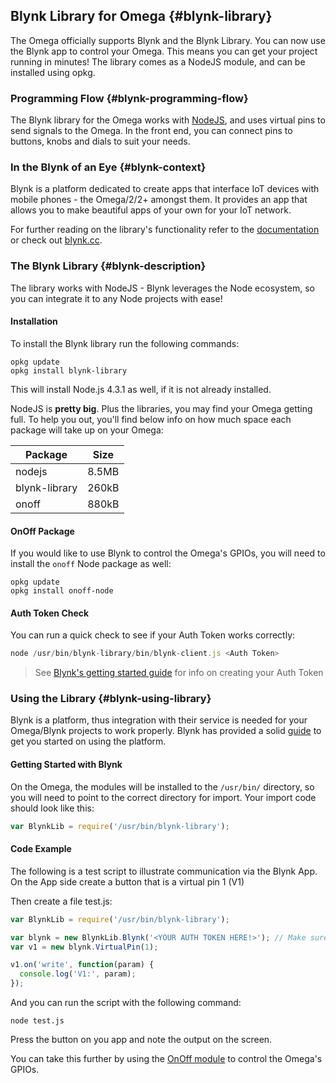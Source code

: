 ## Blynk Library for Omega {#blynk-library}

The Omega officially supports Blynk and the Blynk Library. You can now use the Blynk app to control your Omega. This means you can get your project running in minutes! The library comes as a NodeJS module, and can be installed using opkg.


### Programming Flow {#blynk-programming-flow}

The Blynk library for the Omega works with [NodeJS](#software-installing-and-using-nodejs), and uses virtual pins to send signals to the Omega. In the front end, you can connect pins to buttons, knobs and dials to suit your needs.

### In the Blynk of an Eye {#blynk-context}

Blynk is a platform dedicated to create apps that interface IoT devices with mobile phones - the Omega/2/2+ amongst them. It provides an app that allows you to make beautiful apps of your own for your IoT network.

For further reading on the library's functionality refer to the [documentation](https://www.npmjs.com/package/blynk-library) or check out [blynk.cc](blynk.cc).


### The Blynk Library {#blynk-description}

The library works with NodeJS - Blynk leverages the Node ecosystem, so you can integrate it to any Node projects with ease!


#### Installation

To install the Blynk library run the following commands:

```
opkg update
opkg install blynk-library
```

This will install Node.js 4.3.1 as well, if it is not already installed.

NodeJS is **pretty big**. Plus the libraries, you may find your Omega getting full. To help you out, you'll find below info on how much space each package will take up on your Omega:

|Package|Size|
|-------|----|
|nodejs|8.5MB|
|blynk-library|260kB|
|onoff|880kB|


#### OnOff Package

If you would like to use Blynk to control the Omega's GPIOs, you will need to install the `onoff` Node package as well:
```
opkg update
opkg install onoff-node
```


#### Auth Token Check

You can run a quick check to see if your Auth Token works correctly:

``` js
node /usr/bin/blynk-library/bin/blynk-client.js <Auth Token>
```

> See [Blynk's getting started guide](http://www.blynk.cc/getting-started/) for info on creating your Auth Token


### Using the Library {#blynk-using-library}

Blynk is a platform, thus integration with their service is needed for your Omega/Blynk projects to work properly. Blynk has provided a solid [guide](http://www.blynk.cc/getting-started/) to get you started on using the platform.


#### Getting Started with Blynk

On the Omega, the modules will be installed to the `/usr/bin/` directory, so you will need to point to the correct directory for import. Your import code should look like this:

```js
var BlynkLib = require('/usr/bin/blynk-library');
```


#### Code Example

The following is a test script to illustrate communication via the Blynk App. On the App side create a button that is a virtual pin 1 (V1)

Then create a file test.js:

```javascript
var BlynkLib = require('/usr/bin/blynk-library');

var blynk = new BlynkLib.Blynk('<YOUR AUTH TOKEN HERE!>'); // Make sure to replace this with your Auth Token
var v1 = new blynk.VirtualPin(1);

v1.on('write', function(param) {
  console.log('V1:', param);
});

```

And you can run the script with the following command:
```
node test.js
```

Press the button on you app and note the output on the screen.


You can take this further by using the [OnOff module](https://wiki.onion.io/Tutorials/onoff-node) to control the Omega's GPIOs.

<!-- TODO: don't link back to the wiki, let's make a new article for onoff  -->
